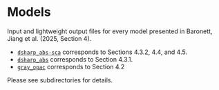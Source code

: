 # Models

Input and lightweight output files for every model presented in Baronett, Jiang et al. (2025, Section 4).
- [`dsharp_abs-sca`](https://github.com/sabaronett/irrad_disk/tree/main/athena/models/dsharp_abs-sca) corresponds to Sections 4.3.2, 4.4, and 4.5.
- [`dsharp_abs`](https://github.com/sabaronett/irrad_disk/tree/main/athena/models/dsharp_abs) corresponds to Section 4.3.1.
- [`gray_opac`](https://github.com/sabaronett/irrad_disk/tree/main/athena/models/gray_opac) corresponds to Section 4.2

Please see subdirectories for details.
